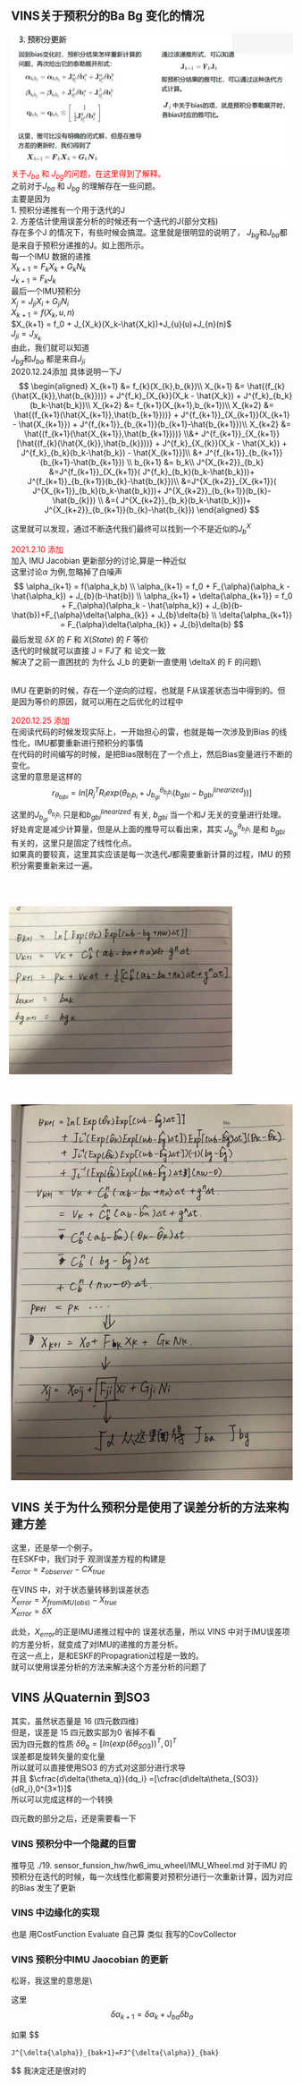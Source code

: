 <!--
 * @Author: Liu Weilong
 * @Date: 2020-12-27 13:12:44
 * @LastEditors: Liu Weilong
 * @LastEditTime: 2021-03-20 22:45:44
 * @FilePath: /3rd-test-learning/doc/SLAM-related/VINS_Mono/Theory.md
 * @Description: 
-->
## VINS关于预积分的Ba Bg 变化的情况
![](IMU-Preinte-Ba.jpeg)
<font color="Red">
关于$J_{ba}$ 和 $J_{bg}$的问题，在这里得到了解释。</font><br>
之前对于$J_{ba}$ 和 $J_{bg}$ 的理解存在一些问题。<br>
主要是因为<br> 
     1. 预积分递推有一个用于迭代的J <br>
         2. 方差估计使用误差分析的时候还有一个迭代的J(部分文档)<br>
存在多个J 的情况下，有些时候会搞混。这里就是很明显的说明了，
$J_{bg}$和$J_{ba}$都是来自于预积分递推的J。如上图所示。<br>
每一个IMU 数据的递推<br>
$X_{k+1} = F_kX_{k} + G_{k}N_{k}$<br>
$J_{k+1} = F_{k}J_k$ <br>
最后一个IMU预积分<br>
$X_{j} = J_{ji}X_{i} + G_{ji}N_i$<br>
$X_{k+1} = f(X_k,u,n)$<br>
$X_{k+1} = f_0 + J_{X_k}(X_k-\hat{X_k})+J_{u}(u)+J_{n}(n)$<br>
$J_{ji} =J_{X_k}$<br>
由此，我们就可以知道<br>
$J_{bg}$和$J_{ba}$ 都是来自$J_{ji}$<br>
2020.12.24添加 具体说明一下$J$
$$
\begin{aligned}
X_{k+1} &= f_{k}(X_{k},b_{k})\\
X_{k+1} &= \hat{(f_{k}(\hat{X_{k}},\hat{b_{k}}))} + J^{f_k}_{X_{k}}(X_k - \hat{X_k}) + J^{f_k}_{b_k}(b_k-\hat{b_k})\\
X_{k+2} &= f_{k+1}(X_{k+1},b_{k+1})\\
X_{k+2} &= \hat{(f_{k+1}(\hat{X_{k+1}},\hat{b_{k+1}}))} + J^{f_{k+1}}_{X_{k+1}}(X_{k+1} - \hat{X_{k+1}}) + J^{f_{k+1}}_{b_{k+1}}(b_{k+1}-\hat{b_{k+1}})\\
X_{k+2} &= \hat{(f_{k+1}(\hat{X_{k+1}},\hat{b_{k+1}}))} \\&+ J^{f_{k+1}}_{X_{k+1}}[\hat{(f_{k}(\hat{X_{k}},\hat{b_{k}}))} + J^{f_k}_{X_{k}}(X_k - \hat{X_k}) + J^{f_k}_{b_k}(b_k-\hat{b_k}) - \hat{X_{k+1}}]\\ &+ J^{f_{k+1}}_{b_{k+1}}(b_{k+1}-\hat{b_{k+1}})
\\
b_{k+1} &= b_k\\
J^{X_{k+2}}_{b_k} &=J^{f_{k+1}}_{X_{k+1}}( J^{f_k}_{b_k}(b_k-\hat{b_k}))+ J^{f_{k+1}}_{b_{k+1}}(b_{k}-\hat{b_{k}})\\
 &=J^{X_{k+2}}_{X_{k+1}}( J^{X_{k+1}}_{b_k}(b_k-\hat{b_k}))+ J^{X_{k+2}}_{b_{k+1}}(b_{k}-\hat{b_{k}})
 \\
 &=( J^{X_{k+2}}_{b_k}(b_k-\hat{b_k}))+ J^{X_{k+2}}_{b_{k+1}}(b_{k}-\hat{b_{k}})
\end{aligned}
$$

这里就可以发现，通过不断迭代我们最终可以找到一个不是近似的$J^{X}_b$

<font color="Red">2021.2.10 添加</font>\
加入 IMU Jacobian 更新部分的讨论,算是一种近似\
这里讨论$\alpha$ 为例,忽略掉了白噪声\
$$
    \alpha_{k+1} = f(\alpha_k,b)
    \\
    \alpha_{k+1} = f_0 + F_{\alpha}(\alpha_k - \hat{\alpha_k}) + J_{b}(b-\hat{b})
    \\
    \alpha_{k+1} + \delta{\alpha_{k+1}} = f_0 + F_{\alpha}(\alpha_k - \hat{\alpha_k}) + J_{b}(b-\hat{b})+F_{\alpha}\delta{\alpha_{k}} +  J_{b}\delta{b}
    \\
     \delta{\alpha_{k+1}} = 
    F_{\alpha}\delta{\alpha_{k}} +  J_{b}\delta{b}
$$
最后发现 $\delta{X}$ 的 $F$ 和 $X(State)$ 的 $F$ 等价\
迭代的时候就可以直接 J = FJ了 和 论文一致\
解决了之前一直困扰的 为什么 J_b 的更新一直使用 \deltaX 的 F 的问题\


<br>
IMU 在更新的时候，存在一个逆向的过程，也就是 F从误差状态当中得到的。但是因为等价的原因，就可以用在之后优化的过程中
<br>




<font color="Red">2020.12.25 添加</font><br>
在阅读代码的时候发现实际上，一开始担心的雷，也就是每一次涉及到Bias 的线性化，IMU都要重新进行预积分的事情
<br>
在代码的时间编写的时候，是把Bias限制在了一个点上，然后Bias变量进行不断的变化。<br>
这里的意思是这样的<br>
$$
    r_{\theta_{bjbi}}=In[R_j^TR_iexp(\theta_{b_jb_i}+J^{\theta_{b_jb_i}}_{b_{gi}}(b_{gbi}-{b^{linearized}_{gbi}}))]
$$

这里的$J^{\theta_{b_jb_i}}_{b_{gi}}$ 只是和$b^{linearized}_{gbi}$ 有关, $b_{gbi}$ 当一个和$J$ 无关的变量进行处理。<br>
好处肯定是减少计算量，但是从上面的推导可以看出来，其实 $J^{\theta_{b_jb_i}}_{b_{gi}}$ 是和 $b_{gbi}$ 有关的，这里只是固定了线性化点。<br> 如果真的要较真，这里其实应该是每一次迭代$J$都需要重新计算的过程，IMU 的预积分需要重新来过一遍。



 　　　  <img src="Jba.jpeg" style="transform:rotate(-90deg);" width="300">
![](Ja.jpeg)




## VINS 关于为什么预积分是使用了误差分析的方法来构建方差
这里，还是举一个例子。<br>
在ESKF中，我们对于 观测误差方程的构建是<br>
$z_{error}=z_{observer} - CX_{true}$<br>

在VINS 中，对于状态量转移到误差状态<br>
$X_{error} = X_{fromIMU(obs)} - X_{true}$<br>
$X_{error}=\delta{X}$<br>

此处，$X_{error}$的正是IMU递推过程中的 误差状态量，所以
VINS 中对于IMU误差项的方差分析，就变成了对IMU的递推的方差分析。<br>
在这一点上，是和ESKF的Propagration过程是一致的。<br>
就可以使用误差分析的方法来解决这个方差分析的问题了


## VINS 从Quaternin 到SO3

其实，虽然状态量是 16 (四元数四维)<br>
但是，误差是 15 四元数实部为0 省掉不看 <br>
因为四元数的性质 $\delta{\theta_q} = [In(exp(\delta{\theta_{SO3}}))^T,0]^T$ <br>
误差都是旋转矢量的变化量<br>
所以就可以直接使用SO3 的方式对这部分进行求导<br>
并且 $\cfrac{d\delta{\theta_q}}{dq_i} =[\cfrac{d\delta\theta_{SO3}}{dR_i},0^{3×1}]$  <br>
所以可以完成这样的一个转换

四元数的部分之后，还是需要看一下

### VINS 预积分中一个隐藏的巨雷

推导见 ./19. sensor_funsion_hw/hw6_imu_wheel/IMU_Wheel.md
对于IMU 的预积分在迭代的时候，每一次线性化都需要对预积分进行一次重新计算，因为对应的Bias 发生了更新


### VINS 中边缘化的实现
也是 用CostFunction Evaluate 自己算
类似 我写的CovCollector

### VINS 预积分中IMU Jaocobian 的更新

松哥，我这里的意思是\

这里
$$
    \delta{\alpha}_{k+1} = \delta{\alpha}_k + J_{ba}\delta{b}_a
$$

如果
$$

    J^{\delta{\alpha}}_{bak+1}=FJ^{\delta{\alpha}}_{bak}
$$
我决定还是很对的
